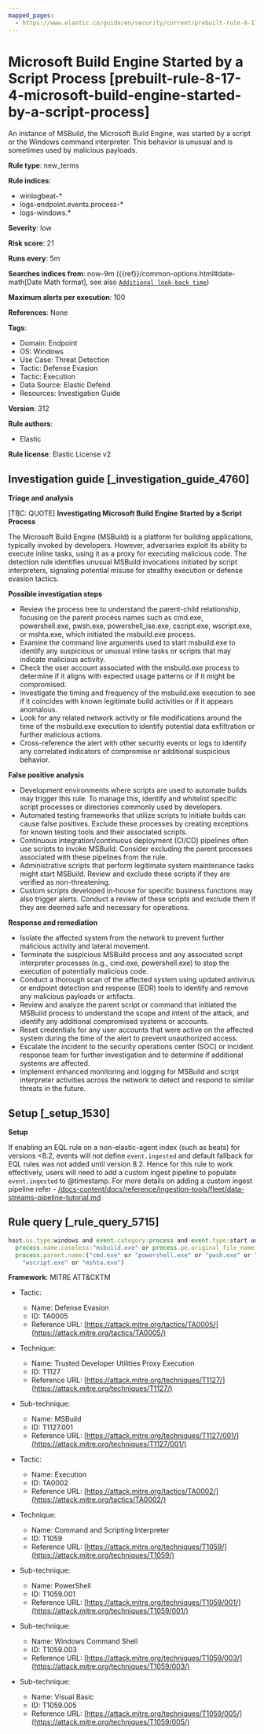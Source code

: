 ```yaml
---
mapped_pages:
  - https://www.elastic.co/guide/en/security/current/prebuilt-rule-8-17-4-microsoft-build-engine-started-by-a-script-process.html
---
```


# Microsoft Build Engine Started by a Script Process [prebuilt-rule-8-17-4-microsoft-build-engine-started-by-a-script-process]

An instance of MSBuild, the Microsoft Build Engine, was started by a script or the Windows command interpreter. This behavior is unusual and is sometimes used by malicious payloads.

**Rule type**: new_terms

**Rule indices**:

* winlogbeat-*
* logs-endpoint.events.process-*
* logs-windows.*

**Severity**: low

**Risk score**: 21

**Runs every**: 5m

**Searches indices from**: now-9m ({{ref}}/common-options.html#date-math[Date Math format], see also [`Additional look-back time`](docs-content://solutions/security/detect-and-alert/create-detection-rule.md#rule-schedule))

**Maximum alerts per execution**: 100

**References**: None

**Tags**:

* Domain: Endpoint
* OS: Windows
* Use Case: Threat Detection
* Tactic: Defense Evasion
* Tactic: Execution
* Data Source: Elastic Defend
* Resources: Investigation Guide

**Version**: 312

**Rule authors**:

* Elastic

**Rule license**: Elastic License v2

## Investigation guide [_investigation_guide_4760]

**Triage and analysis**

[TBC: QUOTE]
**Investigating Microsoft Build Engine Started by a Script Process**

The Microsoft Build Engine (MSBuild) is a platform for building applications, typically invoked by developers. However, adversaries exploit its ability to execute inline tasks, using it as a proxy for executing malicious code. The detection rule identifies unusual MSBuild invocations initiated by script interpreters, signaling potential misuse for stealthy execution or defense evasion tactics.

**Possible investigation steps**

* Review the process tree to understand the parent-child relationship, focusing on the parent process names such as cmd.exe, powershell.exe, pwsh.exe, powershell_ise.exe, cscript.exe, wscript.exe, or mshta.exe, which initiated the msbuild.exe process.
* Examine the command line arguments used to start msbuild.exe to identify any suspicious or unusual inline tasks or scripts that may indicate malicious activity.
* Check the user account associated with the msbuild.exe process to determine if it aligns with expected usage patterns or if it might be compromised.
* Investigate the timing and frequency of the msbuild.exe execution to see if it coincides with known legitimate build activities or if it appears anomalous.
* Look for any related network activity or file modifications around the time of the msbuild.exe execution to identify potential data exfiltration or further malicious actions.
* Cross-reference the alert with other security events or logs to identify any correlated indicators of compromise or additional suspicious behavior.

**False positive analysis**

* Development environments where scripts are used to automate builds may trigger this rule. To manage this, identify and whitelist specific script processes or directories commonly used by developers.
* Automated testing frameworks that utilize scripts to initiate builds can cause false positives. Exclude these processes by creating exceptions for known testing tools and their associated scripts.
* Continuous integration/continuous deployment (CI/CD) pipelines often use scripts to invoke MSBuild. Consider excluding the parent processes associated with these pipelines from the rule.
* Administrative scripts that perform legitimate system maintenance tasks might start MSBuild. Review and exclude these scripts if they are verified as non-threatening.
* Custom scripts developed in-house for specific business functions may also trigger alerts. Conduct a review of these scripts and exclude them if they are deemed safe and necessary for operations.

**Response and remediation**

* Isolate the affected system from the network to prevent further malicious activity and lateral movement.
* Terminate the suspicious MSBuild process and any associated script interpreter processes (e.g., cmd.exe, powershell.exe) to stop the execution of potentially malicious code.
* Conduct a thorough scan of the affected system using updated antivirus or endpoint detection and response (EDR) tools to identify and remove any malicious payloads or artifacts.
* Review and analyze the parent script or command that initiated the MSBuild process to understand the scope and intent of the attack, and identify any additional compromised systems or accounts.
* Reset credentials for any user accounts that were active on the affected system during the time of the alert to prevent unauthorized access.
* Escalate the incident to the security operations center (SOC) or incident response team for further investigation and to determine if additional systems are affected.
* Implement enhanced monitoring and logging for MSBuild and script interpreter activities across the network to detect and respond to similar threats in the future.


## Setup [_setup_1530]

**Setup**

If enabling an EQL rule on a non-elastic-agent index (such as beats) for versions <8.2, events will not define `event.ingested` and default fallback for EQL rules was not added until version 8.2. Hence for this rule to work effectively, users will need to add a custom ingest pipeline to populate `event.ingested` to @timestamp. For more details on adding a custom ingest pipeline refer - [/docs-content/docs/reference/ingestion-tools/fleet/data-streams-pipeline-tutorial.md](docs-content://reference/ingestion-tools/fleet/data-streams-pipeline-tutorial.md)


## Rule query [_rule_query_5715]

```js
host.os.type:windows and event.category:process and event.type:start and (
  process.name.caseless:"msbuild.exe" or process.pe.original_file_name:"MSBuild.exe") and
  process.parent.name:("cmd.exe" or "powershell.exe" or "pwsh.exe" or "powershell_ise.exe" or "cscript.exe" or
    "wscript.exe" or "mshta.exe")
```

**Framework**: MITRE ATT&CKTM

* Tactic:

    * Name: Defense Evasion
    * ID: TA0005
    * Reference URL: [https://attack.mitre.org/tactics/TA0005/](https://attack.mitre.org/tactics/TA0005/)

* Technique:

    * Name: Trusted Developer Utilities Proxy Execution
    * ID: T1127
    * Reference URL: [https://attack.mitre.org/techniques/T1127/](https://attack.mitre.org/techniques/T1127/)

* Sub-technique:

    * Name: MSBuild
    * ID: T1127.001
    * Reference URL: [https://attack.mitre.org/techniques/T1127/001/](https://attack.mitre.org/techniques/T1127/001/)

* Tactic:

    * Name: Execution
    * ID: TA0002
    * Reference URL: [https://attack.mitre.org/tactics/TA0002/](https://attack.mitre.org/tactics/TA0002/)

* Technique:

    * Name: Command and Scripting Interpreter
    * ID: T1059
    * Reference URL: [https://attack.mitre.org/techniques/T1059/](https://attack.mitre.org/techniques/T1059/)

* Sub-technique:

    * Name: PowerShell
    * ID: T1059.001
    * Reference URL: [https://attack.mitre.org/techniques/T1059/001/](https://attack.mitre.org/techniques/T1059/001/)

* Sub-technique:

    * Name: Windows Command Shell
    * ID: T1059.003
    * Reference URL: [https://attack.mitre.org/techniques/T1059/003/](https://attack.mitre.org/techniques/T1059/003/)

* Sub-technique:

    * Name: Visual Basic
    * ID: T1059.005
    * Reference URL: [https://attack.mitre.org/techniques/T1059/005/](https://attack.mitre.org/techniques/T1059/005/)



